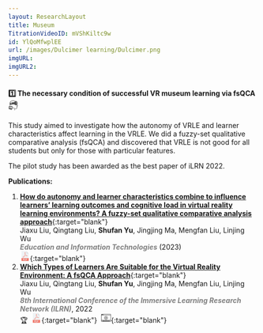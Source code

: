 ```yaml
---
layout: ResearchLayout
title: Museum
TitrationVideoID: mVShKiltc9w
id: YlQoMfwplEE
url: /images/Dulcimer learning/Dulcimer.png
imgURL: 
imgURL2: 
---
```


#### 1️⃣ The necessary condition of successful VR museum learning via fsQCA <img src="/images/icons/VRicon.png"  width="20" height="20">

This study aimed to investigate how the autonomy of VRLE and learner characteristics affect learning in the VRLE. We did a fuzzy-set qualitative comparative analysis (fsQCA) and discovered that VRLE is not good for all students but only for those with particular features.

The pilot study has been awarded as the best paper of iLRN 2022.

**Publications:**
1. [**How do autonomy and learner characteristics combine to influence learners’ learning outcomes and cognitive load in virtual reality learning environments? A fuzzy-set qualitative comparative analysis approach**](https://link.springer.com/article/10.1007/s10639-023-12262-x){:target="blank"}<br>Jiaxu Liu, Qingtang Liu, **Shufan Yu**, Jingjing Ma, Mengfan Liu, Linjing Wu<br>***<font color="grey">Education and Information Technologies</font>*** (2023)<br> [<img src="/images/icons/pdf-file.png"  width="20" height="20">](/mypaper/Journal/Liu%20et%20al.%20-%202023%20-%20How%20do%20autonomy%20and%20learner%20characteristics%20combine%20to%20influence%20learners’%20learning%20outcomes%20and%20cognitive%20load%20in.pdf){:target="blank"}
2. [**Which Types of Learners Are Suitable for the Virtual Reality Environment: A fsQCA Approach**](https://ieeexplore.ieee.org/document/9815913){:target="blank"} <br> Jiaxu Liu, Qingtang Liu, **Shufan Yu**, Jingjing Ma, Mengfan Liu, Linjing Wu <br> ***<font color="grey">8th International Conference of the Immersive Learning Research Network (ILRN)</font>***, 2022 <br>🏆&nbsp;&nbsp;[<img src="/images/icons/pdf-file.png"  width="20" height="20">](/mypaper/Conference/Liu%20et%20al.%20-%202022%20-%20Which%20Types%20of%20Learners%20Are%20Suitable%20for%20the%20Virtual%20Reality%20Environment%20A%20fsQCA%20Approach.pdf){:target="blank"}&nbsp;&nbsp;[<img src="/images/icons/Video_icon.png"  width="20" height="20">](https://www.youtube.com/watch?v=YlQoMfwplEE){:target="blank"}
